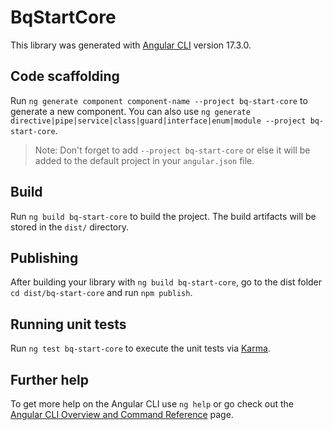 # BqStartCore

This library was generated with [Angular CLI](https://github.com/angular/angular-cli) version 17.3.0.

## Code scaffolding

Run `ng generate component component-name --project bq-start-core` to generate a new component. You can also use `ng generate directive|pipe|service|class|guard|interface|enum|module --project bq-start-core`.
> Note: Don't forget to add `--project bq-start-core` or else it will be added to the default project in your `angular.json` file. 

## Build

Run `ng build bq-start-core` to build the project. The build artifacts will be stored in the `dist/` directory.

## Publishing

After building your library with `ng build bq-start-core`, go to the dist folder `cd dist/bq-start-core` and run `npm publish`.

## Running unit tests

Run `ng test bq-start-core` to execute the unit tests via [Karma](https://karma-runner.github.io).

## Further help

To get more help on the Angular CLI use `ng help` or go check out the [Angular CLI Overview and Command Reference](https://angular.io/cli) page.
